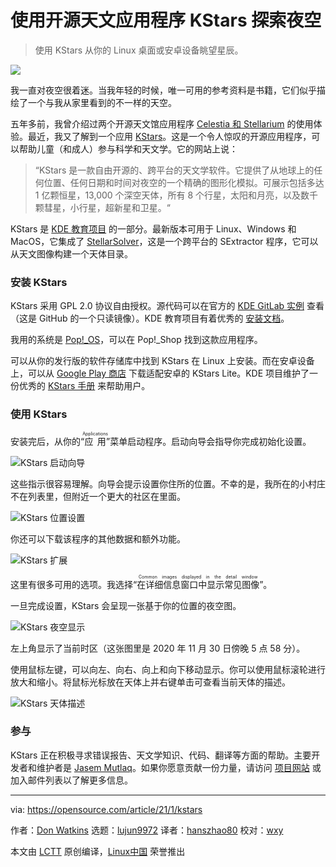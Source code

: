 [#]: collector: (lujun9972)
[#]: translator: (hanszhao80)
[#]: reviewer: (wxy)
[#]: publisher: (wxy)
[#]: url: (https://linux.cn/article-14599-1.html)
[#]: subject: (Explore the night sky with this open source astronomy app)
[#]: via: (https://opensource.com/article/21/1/kstars)
[#]: author: (Don Watkins https://opensource.com/users/don-watkins)

使用开源天文应用程序 KStars 探索夜空
======

> 使用 KStars 从你的 Linux 桌面或安卓设备眺望星辰。

![](https://img.linux.net.cn/data/attachment/album/202205/16/104339d0u39oiyzugzjf86.jpg)

我一直对夜空很着迷。当我年轻的时候，唯一可用的参考资料是书籍，它们似乎描绘了一个与我从家里看到的不一样的天空。

五年多前，我曾介绍过两个开源天文馆应用程序 [Celestia 和 Stellarium][2] 的使用体验。最近，我又了解到一个应用 [KStars][3]。这是一个令人惊叹的开源应用程序，可以帮助儿童（和成人）参与科学和天文学。它的网站上说：

> “KStars 是一款自由开源的、跨平台的天文学软件。它提供了从地球上的任何位置、任何日期和时间对夜空的一个精确的图形化模拟。可展示包括多达 1 亿颗恒星，13,000 个深空天体，所有 8 个行星，太阳和月亮，以及数千颗彗星，小行星，超新星和卫星。“

KStars 是 [KDE 教育项目][4] 的一部分。最新版本可用于 Linux、Windows 和 MacOS，它集成了 [StellarSolver][5]，这是一个跨平台的 SExtractor 程序，它可以从天文图像构建一个天体目录。

### 安装 KStars

KStars 采用 GPL 2.0 协议自由授权。源代码可以在官方的 [KDE GitLab 实例][6] 查看（这是 GitHub 的一个只读镜像）。KDE 教育项目有着优秀的 [安装文档][7]。

我用的系统是 [Pop!_OS][8]，可以在 Pop!_Shop 找到这款应用程序。

可以从你的发行版的软件存储库中找到 KStars 在 Linux 上安装。而在安卓设备上，可以从 [Google Play 商店][9] 下载适配安卓的 KStars Lite。KDE 项目维护了一份优秀的 [KStars 手册][10] 来帮助用户。

### 使用 KStars

安装完后，从你的“<ruby>应用<rt>Applications</rt></ruby>”菜单启动程序。启动向导会指导你完成初始化设置。

![KStars 启动向导][11]

这些指示很容易理解。向导会提示设置你住所的位置。不幸的是，我所在的小村庄不在列表里，但附近一个更大的社区在里面。

![KStars 位置设置][13]

你还可以下载该程序的其他数据和额外功能。

![KStars 扩展][14]

这里有很多可用的选项。我选择“<ruby>在详细信息窗口中显示常见图像<rt>Common images displayed in the detail window</rt></ruby>”。

一旦完成设置，KStars 会呈现一张基于你的位置的夜空图。

![KStars 夜空显示][15]

左上角显示了当前时区（这张图里是 2020 年 11 月 30 日傍晚 5 点 58 分）。

使用鼠标左键，可以向左、向右、向上和向下移动显示。你可以使用鼠标滚轮进行放大和缩小。将鼠标光标放在天体上并右键单击可查看当前天体的描述。

![KStars 天体描述][16]

### 参与

KStars 正在积极寻求错误报告、天文学知识、代码、翻译等方面的帮助。主要开发者和维护者是 [Jasem Mutlaq][17]。如果你愿意贡献一份力量，请访问 [项目网站][18] 或加入邮件列表以了解更多信息。

--------------------------------------------------------------------------------

via: https://opensource.com/article/21/1/kstars

作者：[Don Watkins][a]
选题：[lujun9972][b]
译者：[hanszhao80](https://github.com/hanszhao80)
校对：[wxy](https://github.com/wxy)

本文由 [LCTT](https://github.com/LCTT/TranslateProject) 原创编译，[Linux中国](https://linux.cn/) 荣誉推出

[a]: https://opensource.com/users/don-watkins
[b]: https://github.com/lujun9972
[1]: https://opensource.com/sites/default/files/styles/image-full-size/public/lead-images/osdc_520x292_opensourcestars.png?itok=hnrMETFh (Open source stars.)
[2]: https://opensource.com/education/15/7/open-source-apps-explore-night-sky
[3]: https://edu.kde.org/kstars/
[4]: https://edu.kde.org/
[5]: https://github.com/rlancaste/stellarsolver
[6]: https://invent.kde.org/education/kstars
[7]: https://edu.kde.org/kstars/install.php
[8]: https://pop.system76.com/
[9]: https://play.google.com/store/apps/details?id=org.kde.kstars.lite&hl=en
[10]: https://docs.kde.org/trunk5/en/extragear-edu/kstars/index.html
[11]: https://opensource.com/sites/default/files/uploads/kstars_startupwizard.png (KStars Startup Wizard)
[12]: https://creativecommons.org/licenses/by-sa/4.0/
[13]: https://opensource.com/sites/default/files/uploads/kstars_setlocation.png (KStars location setup)
[14]: https://opensource.com/sites/default/files/uploads/kstars_addons.png (KStars add-ons)
[15]: https://opensource.com/sites/default/files/uploads/kstars_sky.png (KStars night sky display)
[16]: https://opensource.com/sites/default/files/uploads/kstars_objectdescription.png (KStars describes objects)
[17]: https://github.com/knro
[18]: https://edu.kde.org/kstars
